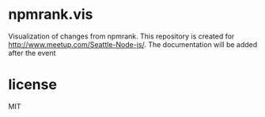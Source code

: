 # npmrank.vis

Visualization of changes from npmrank. This repository is created for http://www.meetup.com/Seattle-Node-js/. 
The documentation will be added after the event

# license

MIT
